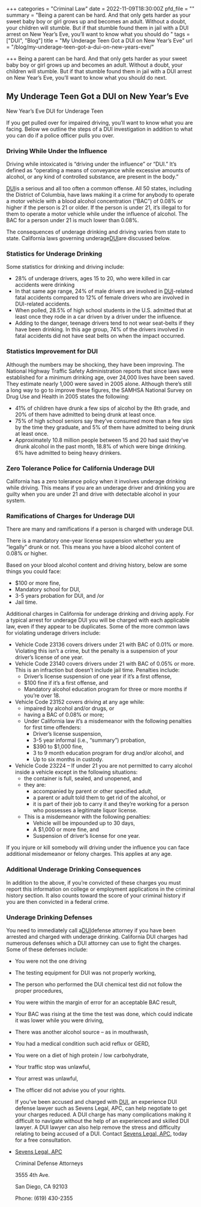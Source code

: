 +++
categories = "Criminal Law"
date = 2022-11-09T18:30:00Z
pfd_file = ""
summary = "Being a parent can be hard. And that only gets harder as your sweet baby boy or girl grows up and becomes an adult. Without a doubt, your children will stumble. But if that stumble found them in jail with a DUI arrest on New Year’s Eve, you’ll want to know what you should do "
tags = ["DUI", "Blog"]
title = "My Underage Teen Got a DUI on New Year’s Eve"
url = "/blog/my-underage-teen-got-a-dui-on-new-years-eve/"

+++
Being a parent can be hard. And that only gets harder as your sweet baby boy or girl grows up and becomes an adult. Without a doubt, your children will stumble. But if that stumble found them in jail with a DUI arrest on New Year’s Eve, you’ll want to know what you should do next.

## My Underage Teen Got a DUI on New Year’s Eve

New Year’s Eve DUI for Underage Teen

If you get pulled over for impaired driving, you’ll want to know what you are facing. Below we outline the steps of a DUI investigation in addition to what you can do if a police officer pulls you over.

### Driving While Under the Influence

Driving while intoxicated is “driving under the influence” or “DUI.” It’s defined as “operating a means of conveyance while excessive amounts of alcohol, or any kind of controlled substance, are present in the body.”

[DUI](https://www.sevenslegal.com/san-diego-dui-defense-lawyer/ "San Diego DUI Defense Lawyer")is a serious and all too often a common offense. All 50 states, including the District of Columbia, have laws making it a crime for anybody to operate a motor vehicle with a blood alcohol concentration (“BAC”) of 0.08% or higher if the person is 21 or older. If the person is under 21, it’s illegal to for them to operate a motor vehicle while under the influence of alcohol. The BAC for a person under 21 is much lower than 0.08%.

The consequences of underage drinking and driving varies from state to state. California laws governing underage[DUI](https://www.sevenslegal.com/san-diego-dui-defense-lawyer/ "San Diego DUI Defense Lawyer")are discussed below.

### Statistics for Underage Drinking

Some statistics for drinking and driving include:

* 28% of underage drivers, ages 15 to 20, who were killed in car accidents were drinking
* In that same age range, 24% of male drivers are involved in [DUI](https://www.sevenslegal.com/san-diego-dui-defense-lawyer/ "San Diego DUI Defense Lawyer")-related fatal accidents compared to 12% of female drivers who are involved in DUI-related accidents.
* When polled, 28.5% of high school students in the U.S. admitted that at least once they rode in a car driven by a driver under the influence.
* Adding to the danger, teenage drivers tend to not wear seat-belts if they have been drinking. In this age group, 74% of the drivers involved in fatal accidents did not have seat belts on when the impact occurred.

### Statistics Improvement for DUI

Although the numbers may be shocking, they have been improving. The National Highway Traffic Safety Administration reports that since laws were established for a minimum drinking age, over 24,000 lives have been saved. They estimate nearly 1,000 were saved in 2005 alone. Although there’s still a long way to go to improve these figures, the SAMHSA National Survey on Drug Use and Health in 2005 states the following:

* 41% of children have drunk a few sips of alcohol by the 8th grade, and 20% of them have admitted to being drunk at least once.
* 75% of high school seniors say they’ve consumed more than a few sips by the time they graduate, and 5% of them have admitted to being drunk at least once.
* Approximately 10.8 million people between 15 and 20 had said they’ve drunk alcohol in the past month, 18.8% of which were binge drinking. 6% have admitted to being heavy drinkers.

### Zero Tolerance Police for California Underage DUI

California has a zero tolerance policy when it involves underage drinking while driving. This means if you are an underage driver and drinking you are guilty when you are under 21 and drive with detectable alcohol in your system.

### Ramifications of Charges for Underage DUI

There are many and ramifications if a person is charged with underage DUI.

There is a mandatory one-year license suspension whether you are “legally” drunk or not. This means you have a blood alcohol content of 0.08% or higher.

Based on your blood alcohol content and driving history, below are some things you could face:

* $100 or more fine,
* Mandatory school for DUI,
* 3-5 years probation for DUI, and /or
* Jail time.

Additional charges in California for underage drinking and driving apply. For a typical arrest for underage DUI you will be charged with each applicable law, even if they appear to be duplicates. Some of the more common laws for violating underage drivers include:

* Vehicle Code 23136 covers drivers under 21 with BAC of 0.01% or more. Violating this isn’t a crime, but the penalty is a suspension of your driver’s license of one year.
* Vehicle Code 23140 covers drivers under 21 with BAC of 0.05% or more. This is an infraction but doesn’t include jail time. Penalties include:
  * Driver’s license suspension of one year if it’s a first offense,
  * $100 fine if it’s a first offense, and
  * Mandatory alcohol education program for three or more months if you’re over 18.
* Vehicle Code 23152 covers driving at any age while:
  * impaired by alcohol and/or drugs, or
  * having a BAC of 0.08% or more;
  * Under California law it’s a misdemeanor with the following penalties for first time offenders:
    * Driver’s license suspension,
    * 3-5 year informal (i.e., “summary”) probation,
    * $390 to $1,000 fine,
    * 3 to 9 month education program for drug and/or alcohol, and
    * Up to six months in custody.
* Vehicle Code 23224 – If under 21 you are not permitted to carry alcohol inside a vehicle except in the following situations:
  * the container is full, sealed, and unopened, and
  * they are:
    * accompanied by parent or other specified adult,
    * a parent or adult told them to get rid of the alcohol, or
    * it is part of their job to carry it and they’re working for a person who possesses a legitimate liquor license.
  * This is a misdemeanor with the following penalties:
    * Vehicle will be impounded up to 30 days,
    * A $1,000 or more fine, and
    * Suspension of driver’s license for one year.

If you injure or kill somebody will driving under the influence you can face additional misdemeanor or felony charges. This applies at any age.

### Additional Underage Drinking Consequences

In addition to the above, if you’re convicted of these charges you must report this information on college or employment applications in the criminal history section. It also counts toward the score of your criminal history if you are then convicted in a federal crime.

### Underage Drinking Defenses

You need to immediately call a[DUI](https://www.sevenslegal.com/san-diego-dui-defense-lawyer/ "San Diego DUI Defense Lawyer")defense attorney if you have been arrested and charged with underage drinking. California DUI charges had numerous defenses which a DUI attorney can use to fight the charges. Some of these defenses include:

* You were not the one driving
* The testing equipment for DUI was not properly working,
* The person who performed the DUI chemical test did not follow the proper procedures,
* You were within the margin of error for an acceptable BAC result,
* Your BAC was rising at the time the test was done, which could indicate it was lower while you were driving,
* There was another alcohol source – as in mouthwash,
* You had a medical condition such acid reflux or GERD,
* You were on a diet of high protein / low carbohydrate,
* Your traffic stop was unlawful,
* Your arrest was unlawful,
* The officer did not advise you of your rights.

  If you’ve been accused and charged with [DUI](https://www.sevenslegal.com/san-diego-dui-defense-lawyer/ "San Diego DUI Defense Lawyer"), an experience DUI defense lawyer such as Sevens Legal, APC, can help negotiate to get your charges reduced. A DUI charge has many complications making it difficult to navigate without the help of an experienced and skilled DUI lawyer. A DUI lawyer can also help remove the stress and difficulty relating to being accused of a DUI. Contact [Sevens Legal, APC](https://www.sevenslegal.com/ "Sevens Legal, APC"), today for a free consultation.

* [Sevens Legal, APC](https://www.sevenslegal.com/ "Sevens Legal, APC")

  Criminal Defense Attorneys

  3555 4th Ave.

  San Diego, CA 92103

  Phone: (619) 430-2355